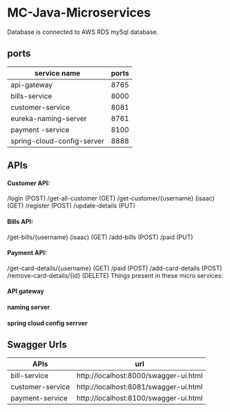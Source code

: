 # MC-Java-Microservices

Database is connected to AWS RDS mySql database.

## ports

|service name | ports|
| ---------- | :----:|
|api-gateway | 8765 |
|bills-service | 8000 |
|customer-service | 8081 |
|eureka-naming-server | 8761 |
|payment -service | 8100 |
|spring-cloud-config-server | 8888 |

## APIs

#### Customer API:
 /login (POST)
 /get-all-customer (GET)
 /get-customer/{username} (isaac) (GET)
 /register (POST)
 /update-details (PUT)

#### Bills API:
/get-bills/{username} (isaac) (GET)
/add-bills (POST)
/paid (PUT)

#### Payment API:
/get-card-details/{username} (GET)
/paid (POST)
/add-card-details (POST)
/remove-card-details/{id} (DELETE)
Things present in these micro services:

#### API gateway
#### naming server
#### spring cloud config serrver

## Swagger Urls
| APIs | url|
|----|:----:|
|bill-service | http://localhost:8000/swagger-ui.html|
|customer-service | http://localhost:8081/swagger-ui.html|
|payment-service | http://localhost:8100/swagger-ui.html|


